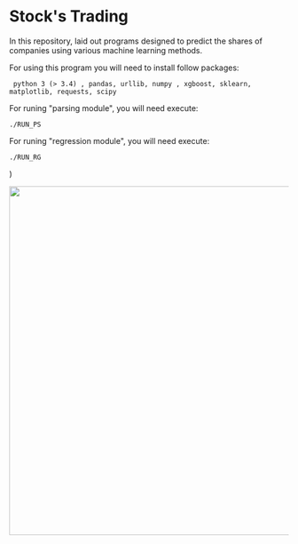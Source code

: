 # Stock's Trading

   In this repository, laid out programs designed to predict the shares of companies using various machine learning methods.
 
 For using this program you will need to install follow packages:
 
     python 3 (> 3.4) , pandas, urllib, numpy , xgboost, sklearn, matplotlib, requests, scipy
          
For runing "parsing module", you will need execute:

    ./RUN_PS
   
For runing "regression module", you will need execute:

    ./RUN_RG
  
)

<a href="url"><img src="https://user-images.githubusercontent.com/48961982/55275391-6b787680-52f6-11e9-8b2b-18e1295e8bd1.png" align="justify" height="628" width="628" ></a>
